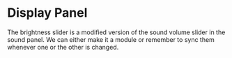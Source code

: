 # Display Panel
The brightness slider is a modified version of the sound volume slider in the sound panel. We can either make it a module or remember to sync them whenever one or the other is changed.